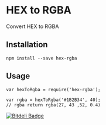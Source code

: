 # HEX to RGBA

Convert HEX to RGBA

## Installation

    npm install --save hex-rgba

## Usage

    var hexToRgba = require('hex-rgba');

    var rgba = hexToRgba('#1B2B34', 40);
    // rgba return rgba(27, 43 ,52, 0.4)


[![Bitdeli Badge](https://d2weczhvl823v0.cloudfront.net/developersoul/hex-rgba/trend.png)](https://bitdeli.com/free "Bitdeli Badge")

